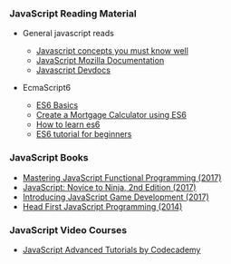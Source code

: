### JavaScript Reading Material

- General javascript reads
  - [Javascript concepts you must know well](http://javascriptissexy.com/16-javascript-concepts-you-must-know-well/)
  - [JavaScript Mozilla Documentation](https://developer.mozilla.org/bm/docs/Web/JavaScript)
  - [Javascript Devdocs](http://devdocs.io/javascript/)

- EcmaScript6
  - [ES6 Basics](http://es6-features.org/#Constants)
  - [Create a Mortgage Calculator using ES6](http://ccoenraets.github.io/es6-tutorial/)
  - [How to learn es6](https://medium.com/javascript-scene/how-to-learn-es6-47d9a1ac2620)
  - [ES6 tutorial for beginners](https://codeburst.io/es6-tutorial-for-beginners-5f3c4e7960be)

### JavaScript Books

- [Mastering JavaScript Functional Programming (2017)](https://drive.google.com/file/d/17cyg2gK7kjOgH1AOKi8na3JYtNcj0YpC/view)
- [JavaScript: Novice to Ninja, 2nd Edition (2017)](https://drive.google.com/file/d/1UbgZm8wJpO7oP1CWbnjBKG4H7NNBBcNK/view)
- [Introducing JavaScript Game Development (2017)](https://drive.google.com/file/d/1fNAMiWGAp-WJSApIPZBT22Tncm-NcToD/view)
- [Head First JavaScript Programming (2014)](https://drive.google.com/file/d/0B4hhbFaItiPxd2t2alE3RnRXYlk/view)

### JavaScript Video Courses

- [JavaScript Advanced Tutorials by Codecademy](https://www.youtube.com/playlist?list=PLz1XPAFf8IxbIU78QL158l_KlN9CvH5fg)
